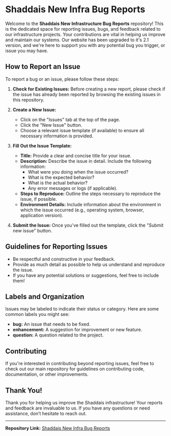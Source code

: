 # Shaddais New Infra Bug Reports

Welcome to the **Shaddais New Infrastructure Bug Reports** repository! This is the dedicated space for reporting issues, bugs, and feedback related to our infrastructure projects. Your contributions are vital in helping us improve and maintain our systems. Our website has been upgraded to it's 2.1 version, and we're here to support you with any potential bug you trigger, or issue you may have.

## How to Report an Issue

To report a bug or an issue, please follow these steps:

1. **Check for Existing Issues:** Before creating a new report, please check if the issue has already been reported by browsing the existing issues in this repository.

2. **Create a New Issue:**
   - Click on the "Issues" tab at the top of the page.
   - Click the "New Issue" button.
   - Choose a relevant issue template (if available) to ensure all necessary information is provided.

3. **Fill Out the Issue Template:**
   - **Title:** Provide a clear and concise title for your issue.
   - **Description:** Describe the issue in detail. Include the following information:
     - What were you doing when the issue occurred?
     - What is the expected behavior?
     - What is the actual behavior?
     - Any error messages or logs (if applicable).
   - **Steps to Reproduce:** Outline the steps necessary to reproduce the issue, if possible.
   - **Environment Details:** Include information about the environment in which the issue occurred (e.g., operating system, browser, application version).

4. **Submit the Issue:** Once you've filled out the template, click the "Submit new issue" button.

## Guidelines for Reporting Issues

- Be respectful and constructive in your feedback.
- Provide as much detail as possible to help us understand and reproduce the issue.
- If you have any potential solutions or suggestions, feel free to include them!

## Labels and Organization

Issues may be labeled to indicate their status or category. Here are some common labels you might see:

- **bug:** An issue that needs to be fixed.
- **enhancement:** A suggestion for improvement or new feature.
- **question:** A question related to the project.

## Contributing

If you're interested in contributing beyond reporting issues, feel free to check out our main repository for guidelines on contributing code, documentation, or other improvements.

## Thank You!

Thank you for helping us improve the Shaddais infrastructure! Your reports and feedback are invaluable to us. If you have any questions or need assistance, don’t hesitate to reach out.

---

**Repository Link:** [Shaddais New Infra Bug Reports](https://github.com/yourusername/shaddais-new-infra-bug-reports)

